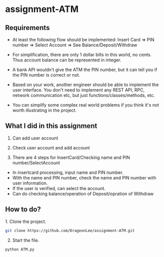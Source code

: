 # assignment-ATM

<h2> Requirements </h2>

- At least the following flow should be implemented:
Insert Card => PIN number => Select Account => See Balance/Deposit/Withdraw

- For simplification, there are only 1 dollar bills in this world, no cents. Thus account balance can be represented in integer.

- A bank API wouldn't give the ATM the PIN number, but it can tell you if the PIN number is correct or not.

- Based on your work, another engineer should be able to implement the user interface. You don't need to implement any REST API, RPC, network communication etc, but just functions/classes/methods, etc.

- You can simplify some complex real world problems if you think it's not worth illustrating in the project.

<h2>What I did in this assignment</h2>

1. Can add user account

2. Check user account and add account

3. There are 4 steps for InsertCard/Checking name and PIN number/SelectAccount
  - In insertcard processing, input name and PIN number.
  - With the name and PIN number, check the name and PIN number with user information.
  - If the user is verified, can select the account.
  - Can do checking balance/operation of Deposit/opration of Withdraw

<h2>How to do?</h2>
1. Clone the project.

````bash
git clone https://github.com/DrageonLee/assignment-ATM.git
````

2. Start the file.
````bash
python ATM.py
````
